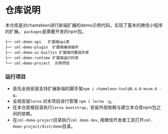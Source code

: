 # 仓库说明
本仓库是对chameleon进行新端扩展的demo示例代码，实现了基本的微信小程序的扩展。
`packages`是需要开发的npm包。
```
├── cml-demo-api   扩展端api库
├── cml-demo-plugin  扩展端编译插件
├── cml-demo-ui-builtin 扩展端内置组件库
├── cml-demo-runtime 扩展端运行时库
└── cml-demo-project  示例项目
```

### 运行项目
- 首先全局安装支持扩展新端的脚手架`npm i chameleon-tool@0.4.0-mvvm.6 -g`。
- 全局安装`lerna` 对本项目进行管理 `npm i lerna -g`。
- 在本仓库根目录执行`lerna bootstrap`，安装外部依赖与建立本仓库npm包之间的依赖。
- 在`cml-demo-project`目录执行`cml demo dev`, 用微信开发者工具打开`cml-demo-project/dist/demo`目录。

